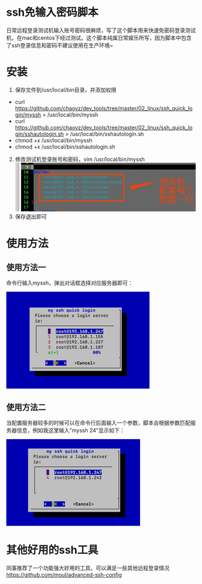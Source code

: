 # ssh免输入密码脚本
日常远程登录测试机输入账号密码很麻烦，写了这个脚本用来快速免密码登录测试机，在mac和centos下经过测试。这个脚本纯属日常娱乐所写，因为脚本中包含了ssh登录信息和密码不建议使用在生产环境~
# 安装
1. 保存文件到/usr/local/bin目录，并添加权限
 - curl https://github.com/chaoyz/dev_tools/tree/master/02_linux/ssh_quick_login/myssh > /usr/local/bin/myssh
 - curl https://github.com/chaoyz/dev_tools/tree/master/02_linux/ssh_quick_login/sshautologin.sh > /usr/local/bin/sshautologin.sh
 - chmod +x /usr/local/bin/myssh
 - chmod +x /usr/local/bin/sshautologin.sh
2. 修改测试机登录账号和密码，vim /usr/local/bin/myssh
![图片1](https://github.com/chaoyz/dev_tools/raw/master/images/02_linux_ssh_quick_login.png)
3. 保存退出即可

# 使用方法
## 使用方法一
命令行输入myssh，弹出对话框选择对应服务器即可：

![图片1](https://github.com/chaoyz/dev_tools/raw/master/images/02_linux_ssh_quick_login_2.png)
## 使用方法二
当配置服务器较多的时候可以在命令行后面输入一个参数，脚本会根据参数匹配服务器信息，例如我这里输入"myssh 24"显示如下：

![图片1](https://github.com/chaoyz/dev_tools/raw/master/images/02_linux_ssh_quick_login_3.png)

# 其他好用的ssh工具
同事推荐了一个功能强大好用的工具，可以满足一些其他远程登录情况
https://github.com/moul/advanced-ssh-config
